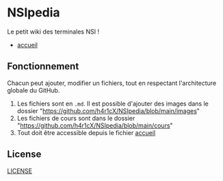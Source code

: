 # NSIpedia
Le petit wiki des terminales NSI !
* [accueil](https://github.com/h4r1cX/NSIpedia/blob/main/accueil.md)
## Fonctionnement
Chacun peut ajouter, modifier un fichiers, tout en respectant l'architecture globale du GitHub.
1. Les fichiers sont en `.md`. Il est possible d'ajouter des images dans le dossier "https://github.com/h4r1cX/NSIpedia/blob/main/images"
1. Les fichiers de cours sont dans le dossier "https://github.com/h4r1cX/NSIpedia/blob/main/cours"
1. Tout doit être accessible depuis le fichier [accueil](https://github.com/h4r1cX/NSIpedia/blob/main/accueil.md)
## License
[LICENSE](https://github.com/h4r1cX/NSIpedia/blob/main/LICENSE.md)
